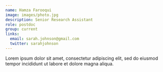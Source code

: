 ```yaml
---
name: Hamza Farooqui
image: images/photo.jpg
description: Senior Research Assistant
role: postdoc
group: current
links:
  email: sarah.johnson@gmail.com
  twitter: sarahjohnson
---
```


Lorem ipsum dolor sit amet, consectetur adipiscing elit, sed do eiusmod tempor incididunt ut labore et dolore magna aliqua.
